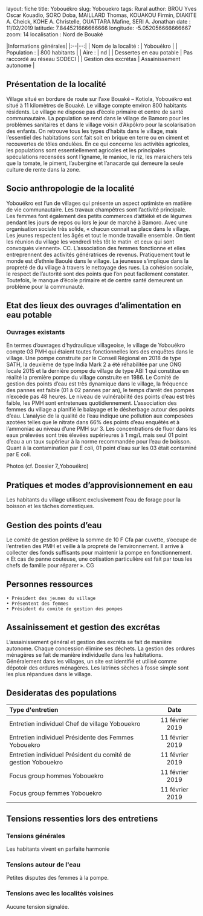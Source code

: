 layout: fiche
title: Yobouékro
slug: Yobouekro
tags: Rural
author: BROU Yves Oscar Kouadio, SORO Doba, MAILLARD Thomas, KOUAKOU Firmin, DIAKITE A. Cheick, KOHE A. Christelle, OUATTARA Mafine, SERI A. Jonathan
date : 11/02/2019
latitude: 7.844521666666666
longitude: -5.052056666666667
zoom: 14
localisation : Nord de Bouaké


|Informations générales|
|:--|--:|
| Nom de la localité : | Yobouékro | 
| Population : | 800 habitants | 
| Aire : | nd | 
| Dessertes en eau potable | Pas raccordé au réseau SODECI | 
| Gestion des excrétas | Assainissement autonome | 


## Présentation de la localité
Village situé en bordure de route sur l’axe Bouaké – Kotiola, Yobouékro est situé à 11 kilomètres de Bouaké. Le village compte environ 800 habitants résidents. Le village ne dispose pas d’école primaire et centre de santé communautaire. La population se rend dans le village  de Bamoro pour les problèmes sanitaires et dans le village voisin d’Akpôkro pour la scolarisation des enfants.
On retrouve tous les types d’habits dans le village, mais l’essentiel des habitations sont fait soit en brique en terre ou en ciment et recouvertes de tôles ondulées.
En ce qui concerne les activités agricoles, les populations sont essentiellement agricoles et les principales spéculations recensées sont l’igname, le manioc, le riz, les maraichers tels que la tomate, le piment, l’aubergine et l’anacarde qui demeure la seule culture de rente dans la zone.

## Socio anthropologie de la localité 
Yobouékro est l’un de villages qui présente un aspect optimiste en matière de vie communautaire. Les travaux champêtres sont l’activité principale. Les femmes font également des petits commerces d’attiéké et de légumes pendant les jours de repos ou lors le jour de marché à Bamoro. Avec une organisation sociale très solide, « chacun connait sa place dans le village. Les jeunes respectent les âgés et tout le monde travaille ensemble. On tient les réunion du village les vendredi très tôt le matin  et ceux qui sont convoqués viennent». CC. L’association des femmes fonctionne et elles entreprennent des activités génératrices de revenus. Pratiquement tout le monde est d’ethnie Baoulé dans le village. La jeunesse s’implique dans la propreté de du village à travers le nettoyage des rues. La cohésion sociale, le respect de l’autorité sont des points que l’on peut facilement constater.  Toutefois, le manque d’école primaire et de centre santé demeurent un problème pour la communauté. 

## Etat des lieux des ouvrages d’alimentation en eau potable

### Ouvrages existants
En termes d’ouvrages d’hydraulique villageoise, le village de Yobouékro compte 03 PMH qui étaient toutes fonctionnelles lors des enquêtes dans le village. Une pompe construite par le Conseil Régional en 2018 de type SATH, la deuxième de type India Mark 2 a été réhabilitée par une ONG locale 2015 et la dernière pompe du village de type ABI 1 qui constitue en réalité la première pompe du village construite en 1986. Le Comité de gestion des points d’eau est très dynamique dans le village, la fréquence des pannes est faible (01 à 02 pannes par an), le temps d’arrêt des pompes n’excède pas 48 heures.
Le niveau de vulnérabilité des points d’eau est très faible, les PMH sont entretenues quotidiennement. L’association des femmes du village a planifié le balayage et le désherbage autour des points d’eau.
L’analyse de la qualité de l’eau indique une pollution aux composées azotées telles que le nitrate dans 66% des points d’eau enquêtés et à l’ammoniac au niveau d’une PMH sur 3. Les concentrations de fluor dans les eaux prélevées sont très élevées supérieures à 1 mg/L mais seul 01 point d’eau a un taux supérieur à la norme recommandée pour l’eau de boisson. Quant à la contamination par E coli, 01 point d’eau sur les 03  était contaminé par E coli.

Photos (cf. Dossier 7_Yobouékro)

## Pratiques et modes d’approvisionnement en eau
Les habitants du village utilisent exclusivement l’eau de forage pour la boisson et les tâches domestiques.

## Gestion des points d’eau
Le comité de gestion prélève la somme de 10 F Cfa par cuvette, s’occupe de l’entretien des PMH et veille à la propreté  de l’environnement. Il arrive à collecter des fonds suffisants pour maintenir la pompe en fonctionnement. « Et cas de panne couteuse, une cotisation particulière est fait par tous les chefs de famille pour réparer ». CG 

## Personnes ressources
    • Président des jeunes du village
    • Présentent des femmes
    • Président du comité de gestion des pompes


## Assainissement et gestion des excrétas
L’assainissement général et gestion des excréta se fait de manière autonome. Chaque concession élimine ses déchets.  La gestion des ordures ménagères se fait de manière individuelle dans les habitations. Généralement dans les villages, un site est identifié et utilisé comme dépotoir des ordures ménagères.
Les latrines sèches à fosse simple sont les plus répandues dans le village.

## Desideratas des populations
| Type d'entretien | Date | 
| :-- | :--: | 
| Entretien individuel Chef de village Yobouekro|11 février 2019| 
| Entretien individuel Présidente des Femmes Yobouekro|11 février 2019|
| Entretien individuel Président du comité de gestion Yobouekro|11 février 2019|
| Focus group hommes Yobouekro|11 février 2019|
| Focus group femmes Yobouekro|11 février 2019|

## Tensions ressenties lors des entretiens

### Tensions générales
Les habitants vivent en parfaite harmonie

### Tensions autour de l'eau
Petites disputes des femmes à la pompe. 

### Tensions avec les localités voisines
Aucune tension signalée. 